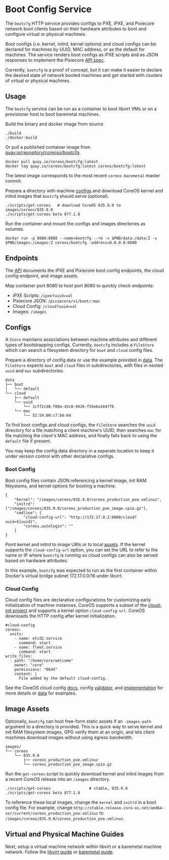 
# Boot Config Service

The `bootcfg` HTTP service provides configs to PXE, iPXE, and Pixiecore network boot clients based on their hardware attributes to boot and configure virtual or physical machines.

Boot configs (i.e. kernel, initrd, kernel options) and cloud configs can be declared for machines by UUID, MAC address, or as the default for machines. The service renders boot configs as iPXE scripts and as JSON responses to implement the Pixiecore [API spec](https://github.com/danderson/pixiecore/blob/master/README.api.md).

Currently, `bootcfg` is a proof of concept, but it can make it easier to declare the desired state of network booted machines and get started with clusters of virtual or physical machines.

## Usage

The `bootcfg` service can be run as a container to boot libvirt VMs or on a provisioner host to boot baremetal machines.

Build the binary and docker image from source

    ./build
    ./docker-build

Or pull a published container image from [quay.io/repository/coreoso/bootcfg](https://quay.io/repository/coreos/bootcfg?tab=tags).

    docker pull quay.io/coreos/bootcfg:latest
    docker tag quay.io/coreos/bootcfg:latest coreos/bootcfg:latest

The latest image corresponds to the most recent `coreos-baremetal` master commit.

Prepare a directory with machine [configs](#configs) and download CoreOS kernel and initrd images that `bootcfg` should serve (optional).

    ./scripts/get-coreos   # download CoreOS 835.9.0 to images/coreos/835.9.0
    ./scripts/get-coreos beta 877.1.0

Run the container and mount the configs and images directories as volumes.

    docker run -p 8080:8080 --name=bootcfg --rm -v $PWD/data:/data:Z -v $PWD/images:/images:Z coreos/bootcfg -address=0.0.0.0:8080

## Endpoints

The [API](api.md) documents the iPXE and Pixiecore boot config endpoints, the cloud config endpoint, and image assets.

Map container port 8080 to host port 8080 to quickly check endpoints:

* iPXE Scripts: `/ipxe?uuid=val`
* Pixiecore JSON: `/pixiecore/v1/boot/:mac`
* Cloud Config: `/cloud?uuid=val`
* Images: `/images`

## Configs

A `Store` maintains associations between machine attributes and different types of bootstrapping configs. Currently, `bootcfg` includes a `FileStore` which can search a filesystem directory for `boot` and `cloud` config files.

Prepare a directory of config data or use the example provided in [data](../data). The `FileStore` expects `boot` and `cloud` files in subdirectories, with files in nested `uuid` and `mac` subdirectories.

    data
    ├── boot
    │   └── default
    └── cloud
        ├── default
        └── uuid
            └── 1cff2cd8-f00a-42c8-9426-f55e6a1847f6
        └── mac
            └── 52:54:00:c7:b6:64

To find boot configs and cloud configs, the `FileStore` searches the `uuid` directory for a file matching a client machine's UUID, then searches `mac` for file matching the client's MAC address, and finally falls back to using the `default` file if present.

You may keep the config data directory in a separate location to keep it under version control with other declarative configs.

### Boot Config

Boot config files contain JSON referencing a kernel image, init RAM fileystems, and kernel options for booting a machine.

    {
        "kernel": "/images/coreos/835.9.0/coreos_production_pxe.vmlinuz",
        "initrd": ["/images/coreos/835.9.0/coreos_production_pxe_image.cpio.gz"],
        "cmdline": {
            "cloud-config-url": "http://172.17.0.2:8080/cloud?uuid=${uuid}",
            "coreos.autologin": ""
        }
    }

Point kernel and initrd to image URIs or to local [assets](#assets). If the kernel supports the `cloud-config-url` option, you can set the URL to refer to the name or IP where `bootcfg` is running so cloud configs can also be served based on hardware attributes.

In this example, `bootcfg` was expected to run as the first container within Docker's virtual bridge subnet 172.17.0.0/16 under libvirt.

### Cloud Config

Cloud config files are declarative configurations for customizing early initialization of machine instances. CoreOS supports a subset of the [cloud-init project](http://cloudinit.readthedocs.org/en/latest/index.html) and supports a kernel option `cloud-config-url`. CoreOS downloads the HTTP config after kernel initialization.

    #cloud-config
    coreos:
      units:
        - name: etcd2.service
          command: start
        - name: fleet.service
          command: start
    write_files:
      - path: "/home/core/welcome"
        owner: "core"
        permissions: "0644"
        content: |
          File added by the default cloud-config.

See the CoreOS cloud config [docs](https://coreos.com/os/docs/latest/cloud-config.html), config [validator](https://coreos.com/validate/), and [implementation](https://github.com/coreos/coreos-cloudinit) for more details or [data](../data) for examples.

## Image Assets

Optionally, `bootcfg` can host free-form static assets if an `-images-path` argument to a directory is provided. This is a quick way to serve kernel and init RAM filesystem images, GPG verify them at an origin, and lets client machines download images without using egress bandwidth.

    images/
    └── coreos
        └── 835.9.0
            ├── coreos_production_pxe.vmlinuz
            └── coreos_production_pxe_image.cpio.gz

Run the `get-coreos` script to quickly download kernel and initrd images from a recent CoreOS release into an `/images` directory.

    ./scripts/get-coreos                 # stable, 835.9.0
    ./scripts/get-coreos beta 877.1.0

To reference these local images, change the `kernel` and `initrd` in a boot config file. For example, change `http://stable.release.core-os.net/amd64-usr/current/coreos_production_pxe.vmlinuz` to `/images/coreos/835.9.0/coreos_production_pxe.vmlinuz`.

## Virtual and Physical Machine Guides

Next, setup a virtual machine network within libvirt or a baremetal machine network. Follow the [libvirt guide](virtual-hardware.md) or [baremetal guide](physical-hardware.md).
